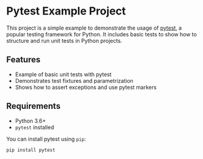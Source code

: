 # Pytest Example Project

This project is a simple example to demonstrate the usage of [pytest](https://pytest.org/), a popular testing framework for Python. It includes basic tests to show how to structure and run unit tests in Python projects.

## Features

- Example of basic unit tests with pytest
- Demonstrates test fixtures and parametrization
- Shows how to assert exceptions and use pytest markers

## Requirements

- Python 3.6+
- `pytest` installed

You can install pytest using `pip`:

```bash
pip install pytest
